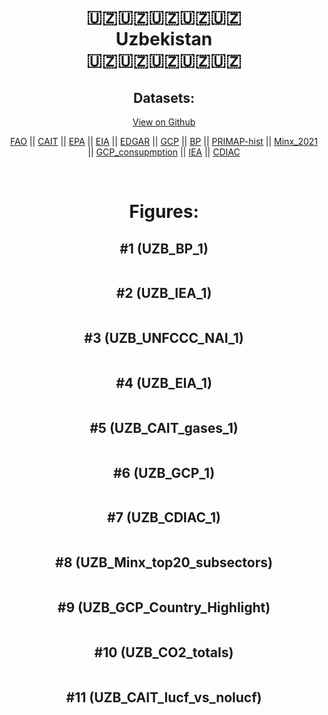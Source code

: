 
<center>
<h1 align="center">
🇺🇿🇺🇿🇺🇿🇺🇿🇺🇿
<br>
Uzbekistan
<br>
🇺🇿🇺🇿🇺🇿🇺🇿🇺🇿
</h1>
<h2>Datasets:</h2>
<p><a href="https://github.com/dquintani/GreenhouseData/tree/master/country_data/UZB_Uzbekistan/data">View on Github</a>
<br></p><p><a href="data/UZB_FAO.csv">FAO</a> || <a href="data/UZB_CAIT.csv">CAIT</a> || <a href="data/UZB_EPA.csv">EPA</a> || <a href="data/UZB_EIA.csv">EIA</a> || <a href="data/UZB_EDGAR.csv">EDGAR</a> || <a href="data/UZB_GCP.csv">GCP</a> || <a href="data/UZB_BP.csv">BP</a> || <a href="data/UZB_PRIMAP-hist.csv">PRIMAP-hist</a> || <a href="data/UZB_Minx_2021.csv">Minx_2021</a> || <a href="data/UZB_GCP_consupmption.csv">GCP_consupmption</a> || <a href="data/UZB_IEA.csv">IEA</a> || <a href="data/UZB_CDIAC.csv">CDIAC</a></p><p><br></p>
<h1>Figures:</h1><h2>#1 (UZB_BP_1)</h2>
<p><img alt="" src="figures/UZB_BP_1.png" /></p><h2>#2 (UZB_IEA_1)</h2>
<p><img alt="" src="figures/UZB_IEA_1.png" /></p><h2>#3 (UZB_UNFCCC_NAI_1)</h2>
<p><img alt="" src="figures/UZB_UNFCCC_NAI_1.png" /></p><h2>#4 (UZB_EIA_1)</h2>
<p><img alt="" src="figures/UZB_EIA_1.png" /></p><h2>#5 (UZB_CAIT_gases_1)</h2>
<p><img alt="" src="figures/UZB_CAIT_gases_1.png" /></p><h2>#6 (UZB_GCP_1)</h2>
<p><img alt="" src="figures/UZB_GCP_1.png" /></p><h2>#7 (UZB_CDIAC_1)</h2>
<p><img alt="" src="figures/UZB_CDIAC_1.png" /></p><h2>#8 (UZB_Minx_top20_subsectors)</h2>
<p><img alt="" src="figures/UZB_Minx_top20_subsectors.png" /></p><h2>#9 (UZB_GCP_Country_Highlight)</h2>
<p><img alt="" src="figures/UZB_GCP_Country_Highlight.png" /></p><h2>#10 (UZB_CO2_totals)</h2>
<p><img alt="" src="figures/UZB_CO2_totals.png" /></p><h2>#11 (UZB_CAIT_lucf_vs_nolucf)</h2>
<p><img alt="" src="figures/UZB_CAIT_lucf_vs_nolucf.png" /></p>